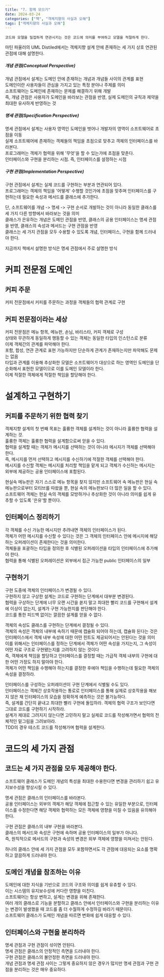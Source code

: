```yaml
---
title: "7. 함께 모으기"
date: 2024-03-24
categories: ["책", "객체지향의 사실과 오해"]
tags: ["객체지향의 사실과 오해"]
---
```


```
코드와 모델을 밀접하게 연관시키는 것은 코드에 의미를 부여하고 모델을 적절하게 한다.
```

마틴 파울러의 UML Distiled에서는 객체지향 설계 안에 존재하는 세 가지 상호 연관된 관점에 대해 설명한다.

##### 개념 관점(Conceptual Perspective)
개념 관점에서 설계는 도메인 안에 존재하는 개념과 개념들 사이의 관계를 표현
<br>
도메인이란 사용자들이 관심을 가지고 있는 특정 분야나 주제를 의미
<br>
소프트웨어는 도메인에 존재하는 문제를 해결하기 위해 개발
<br>
즉, 개념 관점은 사용자가 도메인을 바라보는 관점을 반영, 실제 도메인의 규칙과 제약을 최대한 유사하게 반영하는 것

##### 명세 관점(Specification Perspective)
명세 관점에서 설계는 사용자 영역인 도메인을 벗어나 개발자의 영역이 소프트웨어로 초점을 이동
<br>
실제 소프트웨어에 존재하는 객체들의 책임을 초점으로 맞추고 객체의 인터페이스를 바라본다.
<br>
프로그래머는 객체가 협력을 위해 '무엇'을 할 수 있는가에 초점을 맞춘다.
<br>
인터페이스와 구현을 분리하는 시점. 즉, 인터페이스를 설정하는 시점

##### 구현 관점(Implementation Perspective)
구현 관점에서 설계는 실제 코드를 구현하는 부분과 연관되어 있다.
<br>
프로그래머는 객체의 책임을 '어떻게' 수행할 것인가에 초점을 맞추며 인터페이스를 구현하는데 필요한 속성과 메서드를 클래스에 추가한다.

단, 소프트웨어를 개념 -> 명세 -> 구현 순서로 개발하는 것이 아니라 동일한 클래스를 세 가지 다른 방향에서 바라보는 것을 의미
<br>
클래스가 은유하는 개념은 도메인 관점을 반영, 클래스의 공용 인터페이스는 명세 관점을 반영, 클래스의 속성과 메서드는 구현 관점을 반영
<br>
클래스는 세 가지 관점을 모두 수용할 수 있도록 개념, 인터페이스, 구현을 함께 드러내야 한다.

지금까지 책에서 설명한 방식은 명세 관점에서 주로 설명한 방식

# 커피 전문점 도메인

## 커피 주문
커피 전문점에서 커피를 주문하는 과정을 객체들의 협력 관계로 구현

## 커피 전문점이라는 세상
커피 전문점은 메뉴 항목, 메뉴판, 손님, 바리스타, 커피 객체로 구성
<br>
상태와 무관하게 동일하게 행동할 수 있는 객체는 동일한 타입의 인스턴스로 분류
<br>
이제 객체간의 관계를 파악해야 한다.
<br>
포함, 합성, 연관 관계로 표현 가능하지만 단순하게 관계가 존재하는지만 파악해도 문제는 없음
<br>
타입과 관계를 이용해 추상화한 모델은 소프트웨어가 대상으로 하는 영역인 도메인을 단순화해서 표현한 모델이므로 이를 도메인 모델이라 한다.
<br>
이제 적절한 객체에게 적절한 책임을 할당해야 한다.

# 설계하고 구현하기

## 커피를 주문하기 위한 협력 찾기
객체지향 설계의 첫 번째 목표는 훌륭한 객체를 설계하는 것이 아니라 훌륭한 협력을 설계하는 것.
<br>
훌륭한 객체는 훌륭한 협력을 설계함으로써 얻을 수 있다.
<br>
협력을 설계할 때는 객체가 메시지를 선택하는 것이 아니라 메시지가 객체를 선택해야 한다.
<br>
즉, 메시지를 먼저 선택하고 메시지를 수신하기에 적절한 객체를 선택해야 한다.
<br>
메시지를 수신할 객체는 메시지를 처리할 책임을 맡게 되고 객체가 수신하는 메시지는 외부에 제공하는 공용 인터페이스에 포함된다.

현실속 메뉴판은 자기 스스로 메뉴 항목을 찾지 않지만 소프트웨어 속 메뉴판은 현실 속 메뉴판으로부터 모티브를 따왔을 뿐, 현실 속의 메뉴판보다 더 많은 일을 할 수 있다.
<br>
소프트웨어 객체는 현실 속의 객체를 모방하거나 추상화한 것이 아니라 의미를 쉽게 유추할 수 있도록 '은유'할 뿐이다.

## 인터페이스 정리하기
각 객체를 수신 가능한 메시지만 추려내면 객체의 인터페이스가 된다.
<br>
객체가 어떤 메시지를 수신할 수 있다는 것은 그 객체의 인터페이스 안에 메시지에 해당하는 오퍼레이션이 존재한다는 것을 의미한다.
<br>
객체들을 포괄하는 타입을 정의한 후 식별된 오퍼레이션을 타입의 인터페이스에 추가해야 한다.
<br>
협력을 통해 식별된 오퍼레이션은 외부에서 접근 가능한 public 인터페이스의 일부

## 구현하기
구현 도중에 객체의 인터페이스가 변경될 수 있다.
<br>
구현하지 않고 구상한 설계는 코드로 구현하는 단계에서 대부분 변경된다.
<br>
협력을 구상하는 단계에 너무 오랜 시간을 쏟지 말고 최대한 빨리 코드를 구현해서 설계에 이상이 없는지, 설계가 구현 가능한지를 판단해야 한다.
<br>
코드를 통한 피드백 없이는 깔끔한 설계를 얻을 수 없다.

객체의 속성도 클래스를 구현하는 단계에서 결정될 수 있다.
<br>
객체의 속성은 객체의 내부에 속하기 때문에 캡슐화 되어야 하는데, 캡슐화 된다는 것은 인터페이스에서 객체 내부 속성에 대한 어떤 힌트도 제공되어서는 안된다는 것을 의미
<br>
이를 위해서는 인터페이스를 정하는 단계에서 객체가 어떤 속성을 가지는지, 그 속성이 어떤 자료 구조로 구현됐는지를 고려하지 않는 것이다
<br>
즉, 객체에게 책임을 할당하고 인터페이스를 결정할 때는 가급적 객체 내부의 구현에 대한 어떤 가정도 하지 말아야 한다.
<br>
객체가 어떤 책임을 수행해야 하는지를 결정한 후에야 책임을 수행하는데 필요한 객체의 속성을 결정하라.

인터페이스를 구성하는 오퍼레이션이 구현 단계에서 식별될 수도 있다.
<br>
인터페이스는 객체간 상호작용하는 통로로 인터페이스를 통해 실제로 상호작용을 해보지 않은 채 인터페이스의 모습을 정확하게 예측하는 것은 불가능하다.
<br>
즉, 설계를 간단히 끝내고 최대한 빨리 구현에 돌입하라. 객체의 협력 구조가 보인다면 그대로 코드를 구현하기 시작하라.
<br>
설계가 제대로 그려지지 않는다면 고민하지 말고 실제로 코드를 작성해가면서 협력의 전체적인 밑그림을 그려보아라.
<br>
TDD의 경우 테스트 코드를 작성해가며 협력을 설계한다.

# 코드의 세 가지 관점

## 코드는 세 가지 관점을 모두 제공해야 한다.
소프트웨어 클래스가 도메인 개념의 특성을 최대한 수용한다면 변경을 관리하기 쉽고 유지보수성을 향상시킬 수 있다.

명세 관점은 클래스의 인터페이스를 바라본다.
<br>
공용 인터페이스는 외부의 객체가 해당 객체에 접근할 수 있는 유일한 부분으로, 인터페이스를 수정한다면 해당 객체와 협력하는 모든 객체에 영향을 미칠 수 있음을 유의해야 한다.

구현 관점은 클래스의 내부 구현을 바라본다.
<br>
클래스의 메서드와 속성은 구현에 속하며 공용 인터페이스의 일부가 아니다.
<br>
즉, 원칙적으로 메서드의 구현과 속성의 변경은 외부 객체에 영향을 미쳐서는 안된다.

하나의 클래스 안에 세 가지 관점을 모두 포함하면서도 각 관점에 대응되는 요소를 명확하고 깔끔하게 드러내야 한다.

## 도메인 개념을 참조하는 이유
도메인에 대한 지식을 기반으로 코드의 구조와 의미를 쉽게 유츄할 수 있다.
<br>
이는 시스템의 유지보수성에 커다란 영향을 미친다.
<br>
소프트웨어는 항상 변하고, 설계는 변경을 위해 존재한다.
<br>
여러 개의 클래스로 기능을 분할하고 클래스 안에서 인터페이스와 구현을 분리하는 이유는 변경이 발생했을 때 코드를 좀 더 수월하게 수정하길 바라기 때문이다.
<br>
소프트웨어 클래스가 도메인 개념을 따르면 변화에 쉽게 대응할 수 있다.

## 인터페이스와 구현을 분리하라
명세 관점과 구현 관점이 섞이면 안된다.
<br>
명세 관점은 클래스의 안정적인 측면을 드러내야 한다.
<br>
구현 관점은 클래스의 불안정한 측면을 드러내야 한다.
<br>
개념 관점과 명세 관점 사이는 그렇게 중요하지 않은 경우가 많지만 명세 관점과 구현 관점을 분리하는 것은 매우 중요하다.